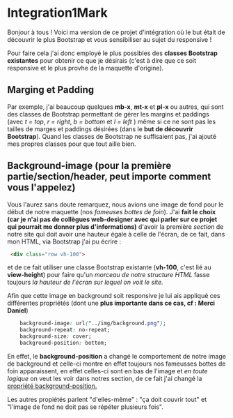 # Integration1Mark

Bonjour à tous ! Voici ma version de ce projet d'intégration où le but était de découvrir le plus Bootstrap et vous sensibiliser au sujet du responsive ! 

Pour faire cela j'ai donc employé le plus possibles des **classes Bootstrap existantes** pour obtenir ce que je désirais (c'est à dire que ce soit responsive et le plus provhe de la maquette d'origine).

## Marging et Padding

Par exemple, j'ai beaucoup quelques **mb-x**, **mt-x** et **pl-x** ou autres, qui sont des classes de Bootstrap permettant de gérer les margins et paddings (avec *t = top*, *r = right*, *b = bottom* et *l = left* ) même si ce ne sont pas les tailles de marges et paddings désirées (dans le **but de découvrir Bootstrap**). Quand les classes de Bootstrap ne suffisaient pas, j'ai ajouté mes propres classes pour que tout aille bien.

## Background-image (pour la première partie/section/header, peut importe comment vous l'appelez)

Vous l'aurez sans doute remarquez, nous avions une image de fond pour le début de notre maquette (nos *fameuses bottes de foin*). J'ai **fait le choix (car je n'ai pas de collègues web-designer avec qui parler sur ce projet qui pourrait me donner plus d'informations)** d'avoir la première *section* de notre site qui doit avoir une hauteur égale à celle de l'écran, de ce fait, dans mon HTML, via Bootstrap j'ai pu écrire : 
```html
 <div class="row vh-100">
```
et de ce fait utiliser une classe Bootstrap existante (**vh-100**, c'est lié au **view-height**) pour faire qu'un *morceau de notre structure HTML* fasse toujours *la hauteur de l'écran sur lequel on voit le site.*

Afin que cette image en background soit responsive je lui ais appliqué ces différentes propriétés (dont une **plus importante dans ce cas, cf : Merci Daniel**)

```css
    background-image: url("../img/background.png");
    background-repeat: no-repeat;
    background-size: cover;
    background-position: bottom;
```

En effet, le **background-position** a changé le comportement de notre image de background et celle-ci montre en effet toujours nos fameusses bottes de foin apparaissent, en effet celles-ci sont en bas de l'image et *en toute logique* on veut les voir dans notres section, de ce fait j'ai changé la [propriété background-position.](https://developer.mozilla.org/fr/docs/Web/CSS/background-position)


Les autres propiétés parlent "d'elles-même" : "ça doit couvrir tout" et "l'image de fond ne doit pas se répéter plusieurs fois".
